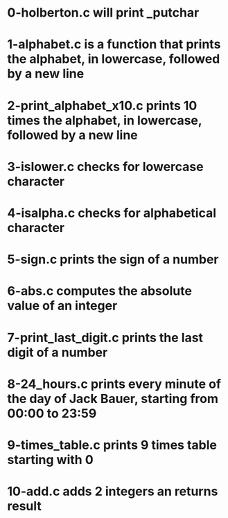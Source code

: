 # 0-holberton.c will print _putchar
# 1-alphabet.c is a function that prints the alphabet, in lowercase, followed by a new line
# 2-print_alphabet_x10.c prints 10 times the alphabet, in lowercase, followed by a new line
# 3-islower.c checks for lowercase character
# 4-isalpha.c checks for alphabetical character
# 5-sign.c prints the sign of a number
# 6-abs.c computes the absolute value of an integer
# 7-print_last_digit.c prints the last digit of a number
# 8-24_hours.c prints every minute of the day of Jack Bauer, starting from 00:00 to 23:59
# 9-times_table.c prints 9 times table starting with 0
# 10-add.c adds 2 integers an returns result
